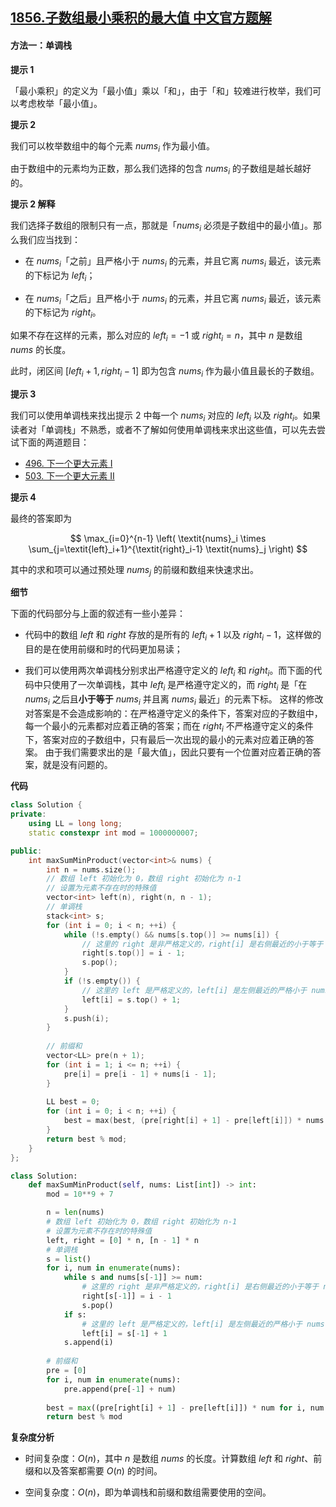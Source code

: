## [1856.子数组最小乘积的最大值 中文官方题解](https://leetcode.cn/problems/maximum-subarray-min-product/solutions/100000/zi-shu-zu-zui-xiao-cheng-ji-de-zui-da-zh-rq8r)

#### 方法一：单调栈

**提示 $1$**

「最小乘积」的定义为「最小值」乘以「和」，由于「和」较难进行枚举，我们可以考虑枚举「最小值」。

**提示 $2$**

我们可以枚举数组中的每个元素 $\textit{nums}_i$ 作为最小值。

由于数组中的元素均为正数，那么我们选择的包含 $\textit{nums}_i$ 的子数组是越长越好的。

**提示 $2$ 解释**

我们选择子数组的限制只有一点，那就是「$\textit{nums}_i$ 必须是子数组中的最小值」。那么我们应当找到：

- 在 $\textit{nums}_i$「之前」且严格小于 $\textit{nums}_i$ 的元素，并且它离 $\textit{nums}_i$ 最近，该元素的下标记为 $\textit{left}_i$；

- 在 $\textit{nums}_i$「之后」且严格小于 $\textit{nums}_i$ 的元素，并且它离 $\textit{nums}_i$ 最近，该元素的下标记为 $\textit{right}_i$。

如果不存在这样的元素，那么对应的 $\textit{left}_i = -1$ 或 $\textit{right}_i = n$，其中 $n$ 是数组 $\textit{nums}$ 的长度。

此时，闭区间 $[\textit{left}_i+1, \textit{right}_i-1]$ 即为包含 $\textit{nums}_i$ 作为最小值且最长的子数组。

**提示 $3$**

我们可以使用单调栈来找出提示 $2$ 中每一个 $\textit{nums}_i$ 对应的 $\textit{left}_i$ 以及 $\textit{right}_i$。如果读者对「单调栈」不熟悉，或者不了解如何使用单调栈来求出这些值，可以先去尝试下面的两道题目：

- [496. 下一个更大元素 I](https://leetcode-cn.com/problems/next-greater-element-i/)
- [503. 下一个更大元素 II](https://leetcode-cn.com/problems/next-greater-element-ii/)

**提示 $4$**

最终的答案即为

$$
\max_{i=0}^{n-1} \left( \textit{nums}_i \times  \sum_{j=\textit{left}_i+1}^{\textit{right}_i-1} \textit{nums}_j \right)
$$

其中的求和项可以通过预处理 $\textit{nums}_j$ 的前缀和数组来快速求出。

**细节**

下面的代码部分与上面的叙述有一些小差异：

- 代码中的数组 $\textit{left}$ 和 $\textit{right}$ 存放的是所有的 $\textit{left}_i+1$ 以及 $\textit{right}_i-1$，这样做的目的是在使用前缀和时的代码更加易读；

- 我们可以使用两次单调栈分别求出严格遵守定义的 $\textit{left}_i$ 和 $\textit{right}_i$。而下面的代码中只使用了一次单调栈，其中 $\textit{left}_i$ 是严格遵守定义的，而 $\textit{right}_i$ 是「在 $\textit{nums}_i$ 之后且**小于等于** $\textit{nums}_i$ 并且离 $\textit{nums}_i$ 最近」的元素下标。
    这样的修改对答案是不会造成影响的：在严格遵守定义的条件下，答案对应的子数组中，每一个最小的元素都对应着正确的答案；而在 $\textit{right}_i$ 不严格遵守定义的条件下，答案对应的子数组中，只有最后一次出现的最小的元素对应着正确的答案。
    由于我们需要求出的是「最大值」，因此只要有一个位置对应着正确的答案，就是没有问题的。

**代码**

```C++ [sol1-C++]
class Solution {
private:
    using LL = long long;
    static constexpr int mod = 1000000007;

public:
    int maxSumMinProduct(vector<int>& nums) {
        int n = nums.size();
        // 数组 left 初始化为 0，数组 right 初始化为 n-1
        // 设置为元素不存在时的特殊值
        vector<int> left(n), right(n, n - 1);
        // 单调栈
        stack<int> s;
        for (int i = 0; i < n; ++i) {
            while (!s.empty() && nums[s.top()] >= nums[i]) {
                // 这里的 right 是非严格定义的，right[i] 是右侧最近的小于等于 nums[i] 的元素下标
                right[s.top()] = i - 1;
                s.pop();
            }
            if (!s.empty()) {
                // 这里的 left 是严格定义的，left[i] 是左侧最近的严格小于 nums[i] 的元素下标
                left[i] = s.top() + 1;
            }
            s.push(i);
        }
        
        // 前缀和
        vector<LL> pre(n + 1);
        for (int i = 1; i <= n; ++i) {
            pre[i] = pre[i - 1] + nums[i - 1];
        }
        
        LL best = 0;
        for (int i = 0; i < n; ++i) {
            best = max(best, (pre[right[i] + 1] - pre[left[i]]) * nums[i]);
        }
        return best % mod;
    }
};
```

```Python [sol1-Python3]
class Solution:
    def maxSumMinProduct(self, nums: List[int]) -> int:
        mod = 10**9 + 7

        n = len(nums)
        # 数组 left 初始化为 0，数组 right 初始化为 n-1
        # 设置为元素不存在时的特殊值
        left, right = [0] * n, [n - 1] * n
        # 单调栈
        s = list()
        for i, num in enumerate(nums):
            while s and nums[s[-1]] >= num:
                # 这里的 right 是非严格定义的，right[i] 是右侧最近的小于等于 nums[i] 的元素下标
                right[s[-1]] = i - 1
                s.pop()
            if s:
                # 这里的 left 是严格定义的，left[i] 是左侧最近的严格小于 nums[i] 的元素下标
                left[i] = s[-1] + 1
            s.append(i)
        
        # 前缀和
        pre = [0]
        for i, num in enumerate(nums):
            pre.append(pre[-1] + num)
        
        best = max((pre[right[i] + 1] - pre[left[i]]) * num for i, num in enumerate(nums))
        return best % mod
```

**复杂度分析**

- 时间复杂度：$O(n)$，其中 $n$ 是数组 $\textit{nums}$ 的长度。计算数组 $\textit{left}$ 和 $\textit{right}$、前缀和以及答案都需要 $O(n)$ 的时间。

- 空间复杂度：$O(n)$，即为单调栈和前缀和数组需要使用的空间。